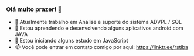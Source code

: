 ### Olá muito prazer! 👋
- 🔭 Atualmente trabalho em Análise e suporte do sistema ADVPL / SQL
- 🌱 Estou aprendendo e desenvolvendo alguns aplicativos android com JAVA
- 🌱 Estou iniciando alguns estudo em JavaScript
- 📫 Você pode entrar em contato comigo por aqui: https://linktr.ee/rstiba

<!--
**rst-tec/rst-tec** is a ✨ _special_ ✨ repository because its `README.md` (this file) appears on your GitHub profile.

Here are some ideas to get you started:

- 🔭 I’m currently working on ... Suporte e analise de sistema em ADVPL/SQL       
- 🌱 I’m currently learning ... Desenvolvimento Android com Java
- 👯 I’m looking to collaborate on ...
- 🤔 I’m looking for help with ...    
- 💬 Ask me about ...   
- 📫 How to reach me: ... https://linktr.ee/rstiba
- 😄 Pronouns: ...
- ⚡ Fun fact: ...
-->
